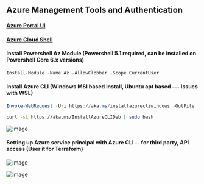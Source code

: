 ## Azure Management Tools and Authentication

#### [Azure Portal UI](https://portal.azure.com/) 
#### [Azure Cloud Shell](https://shell.azure.com/)
#### Install Powershell Az Module (Powershell 5.1 required, can be installed on Powershell Core 6.x versions)

```powershell
Install-Module -Name Az -AllowClobber -Scope CurrentUser
```


#### Install Azure CLI (Windows MSI based Install, Ubuntu apt based --- Issues with WSL)

```powershell
Invoke-WebRequest -Uri https://aka.ms/installazurecliwindows -OutFile .\AzureCLI.msi; Start-Process msiexec.exe -Wait -ArgumentList '/I AzureCLI.msi /quiet'
```

```bash
curl -sL https://aka.ms/InstallAzureCLIDeb | sudo bash
```

![image](https://user-images.githubusercontent.com/13016162/71341172-1a449d00-257f-11ea-84aa-3d0e17c102b7.png)


#### Setting up Azure service principal with Azure CLI -- for third party, API access (User it for Terraform)

![image](https://user-images.githubusercontent.com/13016162/71341098-ed908580-257e-11ea-9ba7-375a65a7dbe9.png)


![image](https://user-images.githubusercontent.com/13016162/71341855-0f8b0780-2581-11ea-9f22-89e94dbd956a.png)
